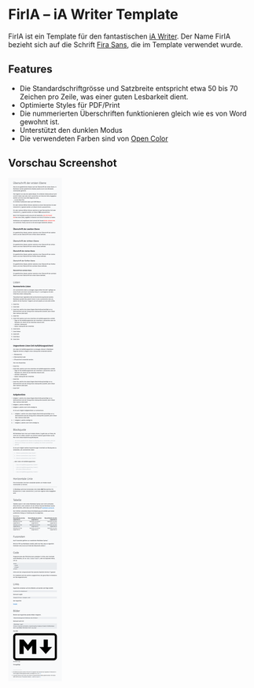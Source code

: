 # FirIA – iA Writer Template

FirIA ist ein Template für den fantastischen [iA Writer](https://ia.net/writer).
Der Name FirIA bezieht sich auf die Schrift [Fira Sans](https://github.com/mozilla/Fira), die im Template verwendet wurde.

## Features

- Die Standardschriftgrösse und Satzbreite entspricht etwa 50 bis 70 Zeichen pro Zeile, was einer guten Lesbarkeit dient.
- Optimierte Styles für PDF/Print
- Die nummerierten Überschriften funktionieren gleich wie es von Word gewohnt ist.
- Unterstützt den dunklen Modus
- Die verwendeten Farben sind von [Open Color](https://github.com/yeun/open-color)


## Vorschau Screenshot

![iA Writer Vorschau mit aktiviertem FirIA Template](screenshot.png)

